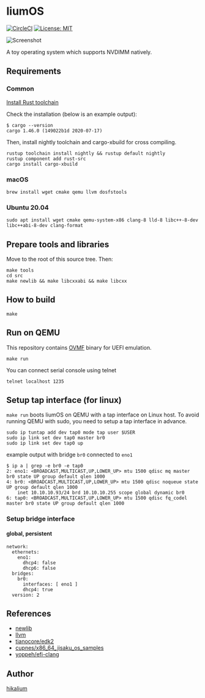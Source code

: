 # liumOS


[![CircleCI](https://circleci.com/gh/hikalium/liumos.svg?style=svg)](https://circleci.com/gh/hikalium/liumos)
[![License: MIT](https://img.shields.io/badge/License-MIT-yellow.svg)](https://opensource.org/licenses/MIT)

![Screenshot](https://github.com/hikalium/liumos/blob/master/docs/2019-11-24.png)


A toy operating system which supports NVDIMM natively.

## Requirements

### Common

[Install Rust toolchain](https://www.rust-lang.org/tools/install)

Check the installation (below is an example output):
```
$ cargo --version
cargo 1.46.0 (149022b1d 2020-07-17)
```

Then, install nightly toolchain and cargo-xbuild for cross compiling.

```
rustup toolchain install nightly && rustup default nightly
rustup component add rust-src
cargo install cargo-xbuild
```

### macOS

```
brew install wget cmake qemu llvm dosfstools
```

### Ubuntu 20.04

```
sudo apt install wget cmake qemu-system-x86 clang-8 lld-8 libc++-8-dev libc++abi-8-dev clang-format
```

## Prepare tools and libraries

Move to the root of this source tree. Then:

```
make tools
cd src
make newlib && make libcxxabi && make libcxx
```

## How to build

```
make
```

## Run on QEMU

This repository contains [OVMF](https://github.com/tianocore/tianocore.github.io/wiki/OVMF) binary for UEFI emulation.

```
make run
```

You can connect serial console using telnet

```
telnet localhost 1235
```

## Setup tap interface (for linux)

`make run` boots liumOS on QEMU with a tap interface on Linux host.
To avoid running QEMU with sudo, you need to setup a tap interface in advance.

```
sudo ip tuntap add dev tap0 mode tap user $USER
sudo ip link set dev tap0 master br0
sudo ip link set dev tap0 up
```

example output with bridge `br0` connected to `eno1`
```
$ ip a | grep -e br0 -e tap0
2: eno1: <BROADCAST,MULTICAST,UP,LOWER_UP> mtu 1500 qdisc mq master br0 state UP group default qlen 1000
4: br0: <BROADCAST,MULTICAST,UP,LOWER_UP> mtu 1500 qdisc noqueue state UP group default qlen 1000
    inet 10.10.10.93/24 brd 10.10.10.255 scope global dynamic br0
6: tap0: <BROADCAST,MULTICAST,UP,LOWER_UP> mtu 1500 qdisc fq_codel master br0 state UP group default qlen 1000
```

### Setup bridge interface

#### global, persistent
```
network:
  ethernets:
    eno1:
      dhcp4: false
      dhcp6: false
  bridges:
    br0:
      interfaces: [ eno1 ]
      dhcp4: true
  version: 2
```

## References
- [newlib](https://sourceware.org/newlib/)
- [llvm](https://llvm.org/)
- [tianocore/edk2](https://github.com/tianocore/edk2)
- [cupnes/x86_64_jisaku_os_samples](https://github.com/cupnes/x86_64_jisaku_os_samples)
- [yoppeh/efi-clang](https://github.com/yoppeh/efi-clang)

## Author
[hikalium](https://github.com/hikalium)
